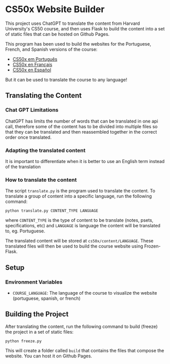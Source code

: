 # CS50x Website Builder

This project uses ChatGPT to translate the content from Harvard University's CS50 course, and then uses Flask to build the content into a set of static files that can be hosted on Github Pages.

This program has been used to build the websites for the Portuguese, French, and Spanish versions of the course:

- [CS50x em Português](https://cs50xemportugues.github.io/)
- [CS50x en Français](https://cs50xenfrancais.github.io/)
- [CS50x en Español](https://cs50xenespanol.github.io/)

But it can be used to translate the course to any language!

## Translating the Content

### Chat GPT Limitations

ChatGPT has limits the number of words that can be translated in one api call, therefore some of the content has to be divided into multiple files so that they can be translated and then reassembled together in the correct order once translated.

### Adapting the translated content

It is important to differentiate when it is better to use an English term instead of the translation

### How to translate the content

The script `translate.py` is the program used to translate the content. To translate a group of content into a specific language, run the following command:

`python translate.py CONTENT_TYPE LANGUAGE`

where `CONTENT_TYPE` is the type of content to be translate (notes, psets, specifications, etc) and `LANGUAGE` is language the content will be translated to, eg. Portuguese.

The translated content will be stored at `cs50x/content/LANGUAGE`. These translated files will then be used to build the course website using Frozen-Flask.

## Setup

### Environment Variables

- `COURSE_LANGUAGE`: The language of the course to visualize the website (portuguese, spanish, or french)


## Building the Project

After translating the content, run the following command to build (freeze) the project in a set of static files:

`python freeze.py`

This will create a folder called `build` that contains the files that compose the website. You can host it on Github Pages.